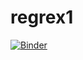 # regrex1

[![Binder](https://mybinder.org/badge_logo.svg)](https://mybinder.org/v2/gh/sandalaj/regex1/HEAD)
